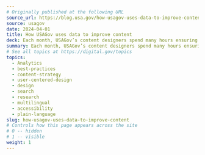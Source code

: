 ```yaml
---
# Originally published at the following URL
source_url: https://blog.usa.gov/how-usagov-uses-data-to-improve-content
source: usagov
date: 2024-04-01
title: How USAGov uses data to improve content
deck: Each month, USAGov’s content designers spend many hours ensuring that the content on USA.gov and USAGov en Español is up-to-date, accurate, and meets user needs. Learn how their team does holistic reviews of each topic section based on a rolling calendar with the goal of updating all content at least every 6 months.
summary: Each month, USAGov’s content designers spend many hours ensuring that the content on USA.gov and USAGov en Español is up-to-date, accurate, and meets user needs. Learn how their team does holistic reviews of each topic section based on a rolling calendar with the goal of updating all content at least every 6 months.
# See all topics at https://digital.gov/topics
topics:
  - Analytics
  - best-practices
  - content-strategy
  - user-centered-design
  - design
  - search
  - research
  - multilingual
  - accessibility
  - plain-language
slug: how-usagov-uses-data-to-improve-content
# Controls how this page appears across the site
# 0 -- hidden
# 1 -- visible
weight: 1
---
```


